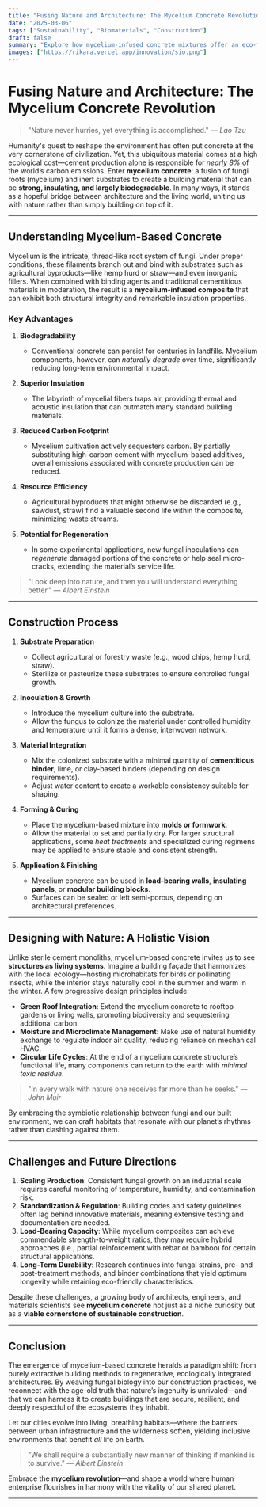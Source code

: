 ```yaml
---
title: "Fusing Nature and Architecture: The Mycelium Concrete Revolution"
date: "2025-03-06"
tags: ["Sustainability", "Biomaterials", "Construction"]
draft: false
summary: "Explore how mycelium-infused concrete mixtures offer an eco-friendly alternative to traditional building materials—combining strength, insulation, and biodegradability for structures deeply integrated with the natural environment."
images: ["https://rikara.vercel.app/innovation/sio.png"]
---
```


# Fusing Nature and Architecture: The Mycelium Concrete Revolution

> "Nature never hurries, yet everything is accomplished." — *Lao Tzu*

Humanity's quest to reshape the environment has often put concrete at the very cornerstone of civilization. Yet, this ubiquitous material comes at a high ecological cost—cement production alone is responsible for *nearly 8%* of the world’s carbon emissions. Enter **mycelium concrete**: a fusion of fungi roots (mycelium) and inert substrates to create a building material that can be **strong, insulating, and largely biodegradable**. In many ways, it stands as a hopeful bridge between architecture and the living world, uniting us with nature rather than simply building on top of it.

---

## Understanding Mycelium-Based Concrete

Mycelium is the intricate, thread-like root system of fungi. Under proper conditions, these filaments branch out and bind with substrates such as agricultural byproducts—like hemp hurd or straw—and even inorganic fillers. When combined with binding agents and traditional cementitious materials in moderation, the result is a **mycelium-infused composite** that can exhibit both structural integrity and remarkable insulation properties.

### Key Advantages

1. **Biodegradability**  
   - Conventional concrete can persist for centuries in landfills. Mycelium components, however, can *naturally degrade* over time, significantly reducing long-term environmental impact.

2. **Superior Insulation**  
   - The labyrinth of mycelial fibers traps air, providing thermal and acoustic insulation that can outmatch many standard building materials.

3. **Reduced Carbon Footprint**  
   - Mycelium cultivation actively sequesters carbon. By partially substituting high-carbon cement with mycelium-based additives, overall emissions associated with concrete production can be reduced.

4. **Resource Efficiency**  
   - Agricultural byproducts that might otherwise be discarded (e.g., sawdust, straw) find a valuable second life within the composite, minimizing waste streams.

5. **Potential for Regeneration**  
   - In some experimental applications, new fungal inoculations can *regenerate* damaged portions of the concrete or help seal micro-cracks, extending the material’s service life.

> "Look deep into nature, and then you will understand everything better." — *Albert Einstein*

---

## Construction Process

1. **Substrate Preparation**  
   - Collect agricultural or forestry waste (e.g., wood chips, hemp hurd, straw).  
   - Sterilize or pasteurize these substrates to ensure controlled fungal growth.

2. **Inoculation & Growth**  
   - Introduce the mycelium culture into the substrate.  
   - Allow the fungus to colonize the material under controlled humidity and temperature until it forms a dense, interwoven network.

3. **Material Integration**  
   - Mix the colonized substrate with a minimal quantity of **cementitious binder**, lime, or clay-based binders (depending on design requirements).  
   - Adjust water content to create a workable consistency suitable for shaping.

4. **Forming & Curing**  
   - Place the mycelium-based mixture into **molds or formwork**.  
   - Allow the material to set and partially dry. For larger structural applications, some *heat treatments* and specialized curing regimens may be applied to ensure stable and consistent strength.

5. **Application & Finishing**  
   - Mycelium concrete can be used in **load-bearing walls**, **insulating panels**, or **modular building blocks**.  
   - Surfaces can be sealed or left semi-porous, depending on architectural preferences.

---

## Designing with Nature: A Holistic Vision

Unlike sterile cement monoliths, mycelium-based concrete invites us to see **structures as living systems**. Imagine a building façade that harmonizes with the local ecology—hosting microhabitats for birds or pollinating insects, while the interior stays naturally cool in the summer and warm in the winter. A few progressive design principles include:

- **Green Roof Integration**: Extend the mycelium concrete to rooftop gardens or living walls, promoting biodiversity and sequestering additional carbon.
- **Moisture and Microclimate Management**: Make use of natural humidity exchange to regulate indoor air quality, reducing reliance on mechanical HVAC.
- **Circular Life Cycles**: At the end of a mycelium concrete structure’s functional life, many components can return to the earth with *minimal toxic residue*.

> "In every walk with nature one receives far more than he seeks." — *John Muir*

By embracing the symbiotic relationship between fungi and our built environment, we can craft habitats that resonate with our planet’s rhythms rather than clashing against them.

---

## Challenges and Future Directions

1. **Scaling Production**: Consistent fungal growth on an industrial scale requires careful monitoring of temperature, humidity, and contamination risk.  
2. **Standardization & Regulation**: Building codes and safety guidelines often lag behind innovative materials, meaning extensive testing and documentation are needed.  
3. **Load-Bearing Capacity**: While mycelium composites can achieve commendable strength-to-weight ratios, they may require hybrid approaches (i.e., partial reinforcement with rebar or bamboo) for certain structural applications.  
4. **Long-Term Durability**: Research continues into fungal strains, pre- and post-treatment methods, and binder combinations that yield optimum longevity while retaining eco-friendly characteristics.

Despite these challenges, a growing body of architects, engineers, and materials scientists see **mycelium concrete** not just as a niche curiosity but as a **viable cornerstone of sustainable construction**.

---

## Conclusion

The emergence of mycelium-based concrete heralds a paradigm shift: from purely extractive building methods to regenerative, ecologically integrated architectures. By weaving fungal biology into our construction practices, we reconnect with the age-old truth that nature’s ingenuity is unrivaled—and that we can harness it to create buildings that are secure, resilient, and deeply respectful of the ecosystems they inhabit.

Let our cities evolve into living, breathing habitats—where the barriers between urban infrastructure and the wilderness soften, yielding inclusive environments that benefit *all* life on Earth.

> "We shall require a substantially new manner of thinking if mankind is to survive." — *Albert Einstein*

Embrace the **mycelium revolution**—and shape a world where human enterprise flourishes in harmony with the vitality of our shared planet.

---
